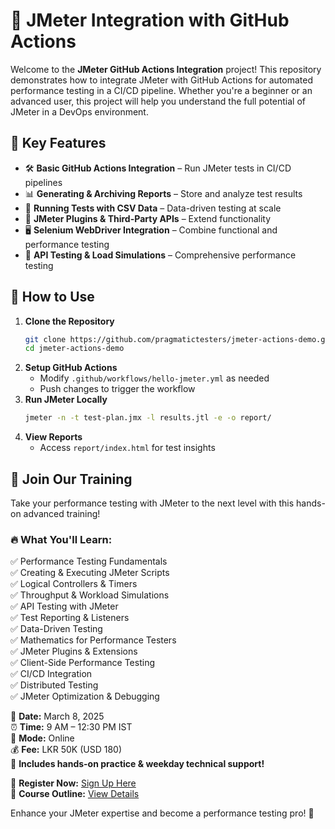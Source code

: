 # 🚀 JMeter Integration with GitHub Actions

Welcome to the **JMeter GitHub Actions Integration** project! This repository demonstrates how to integrate JMeter with GitHub Actions for automated performance testing in a CI/CD pipeline. Whether you're a beginner or an advanced user, this project will help you understand the full potential of JMeter in a DevOps environment.

## 📌 Key Features
- 🛠 **Basic GitHub Actions Integration** – Run JMeter tests in CI/CD pipelines
- 📊 **Generating & Archiving Reports** – Store and analyze test results
- 📂 **Running Tests with CSV Data** – Data-driven testing at scale
- 🔌 **JMeter Plugins & Third-Party APIs** – Extend functionality
- 🖥 **Selenium WebDriver Integration** – Combine functional and performance testing
- 📡 **API Testing & Load Simulations** – Comprehensive performance testing

## 🚀 How to Use
1. **Clone the Repository**
   ```bash
   git clone https://github.com/pragmatictesters/jmeter-actions-demo.git
   cd jmeter-actions-demo
   ```
2. **Setup GitHub Actions**
    - Modify `.github/workflows/hello-jmeter.yml` as needed
    - Push changes to trigger the workflow
3. **Run JMeter Locally**
   ```bash
   jmeter -n -t test-plan.jmx -l results.jtl -e -o report/
   ```
4. **View Reports**
    - Access `report/index.html` for test insights

## 📢 Join Our Training
Take your performance testing with JMeter to the next level with this hands-on advanced training!

### 🔥 What You'll Learn:
✅ Performance Testing Fundamentals  
✅ Creating & Executing JMeter Scripts  
✅ Logical Controllers & Timers  
✅ Throughput & Workload Simulations  
✅ API Testing with JMeter  
✅ Test Reporting & Listeners  
✅ Data-Driven Testing  
✅ Mathematics for Performance Testers  
✅ JMeter Plugins & Extensions  
✅ Client-Side Performance Testing  
✅ CI/CD Integration  
✅ Distributed Testing  
✅ JMeter Optimization & Debugging

📅 **Date:** March 8, 2025  
⏰ **Time:** 9 AM – 12:30 PM IST  
📍 **Mode:** Online  
💰 **Fee:** LKR 50K (USD 180)  
🔹 **Includes hands-on practice & weekday technical support!**

📌 **Register Now:** [Sign Up Here](https://docs.google.com/forms/d/e/1FAIpQLScME-G_9GC2nSci2ApGkzqFotvTtfNh6sGe_z9pXxHzjQkBXw/viewform)  
📜 **Course Outline:** [View Details](https://www.canva.com/design/DAGXFFR36S8/-6q-WF9EKIJ-1KEFgYfRkg/view)

Enhance your JMeter expertise and become a performance testing pro! 🚀